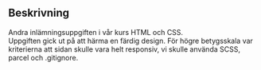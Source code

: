 <h2>Beskrivning</h2>
Andra inlämningsuppgiften i vår kurs HTML och CSS.
<br>
Uppgiften gick ut på att härma en färdig design. För högre betygsskala var kriterierna att sidan skulle vara helt responsiv, vi skulle använda SCSS, parcel och .gitignore.
